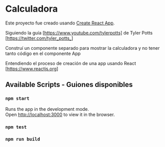 # Calculadora

Este proyecto fue creado usando [Create React App](https://github.com/facebook/create-react-app).

Siguiendo la guía [https://www.youtube.com/tylerpotts] de Tyler Potts [https://twitter.com/tyler_potts_]

Construí un componente separado para mostrar la calculadora y no tener tanto código en el componente App

Entendiendo el proceso de creación de una app usando React [https://www.reactjs.org]


## Available Scripts - Guiones disponibles

### `npm start`

Runs the app in the development mode.\
Open [http://localhost:3000](http://localhost:3000) to view it in the browser.

### `npm test`


### `npm run build`


